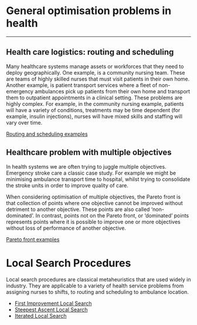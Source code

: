 # General optimisation problems in health
---

## Health care logistics: routing and scheduling

Many healthcare systems manage assets or workforces that they need to deploy geographically.  One example, is a community nursing team.  These are teams of highly skilled nurses that must visit patients in their own home. Another example, is patient transport services where a fleet of non-emergency ambulances pick up patients from their own home and transport them to outpatient appointments in a clinical setting.  These problems are highly complex.  For example, in the community nursing example, patients will have a variety of conditions, treatments may be time dependent (for example, insulin injections), nurses will have mixed skills and staffing will vary over time.

[Routing and scheduling examples](https://juliahealthcare.org/routing_methods)

## Healthcare problem with multiple objectives

In health systems we are often trying to juggle multiple objectives.  Emergency stroke care a classic case study. For example we might be minimising ambulance transport time to hospital, whilst trying to consolidate the stroke units in order to improve quality of care.  

When considering optimisation of multiple objectives, the Pareto front is that collection of points where one objective cannot be improved without detriment to another objective. These points are also called ‘non-dominated’. In contrast, points not on the Pareto front, or ‘dominated’ points represents points where it is possible to improve one or more objectives without loss of performance of another objective.

[Pareto front examples](https://juliahealthcare.org/pareto_front)

# Local Search Procedures

Local search procedures are classical metaheuristics that are used widely in industry. They are applicable to a variety of health service problems from assigning nurses to shifts, to routing and scheduling to ambulance location.

* [First Improvement Local Search](https://juliahealthcare.org/first_improv) 
* [Steepest Ascent Local Search](https://juliahealthcare.org/steepest) 
* [Iterated Local Search](https://juliahealthcare.org/ils)